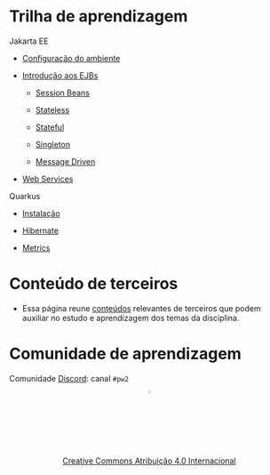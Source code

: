 # Trilha de aprendizagem

Jakarta EE

  * [Configuração do ambiente](topicos/ambiente/ambiente.md)

  * [Introdução aos EJBs](topicos/introducaoEJB/introducao.md)

    * [Session Beans](topicos/sessionbeans/sessionbeans.md)

    * [Stateless](topicos/stateless/stateless.md)

    * [Stateful](topicos/stateful/stateful.md)

    * [Singleton](topicos/singleton/singleton.md)

    * [Message Driven](topicos/mdb/mdb.md)

* [Web Services](topicos/webservices/webservices.md)

Quarkus

* [Instalação](topicos/quarkus-install/install.md)

* [Hibernate](topicos/jpa/hibernate.md)

* [Metrics](topicos/metrics/metrics.md)

# Conteúdo de terceiros

* Essa página reune [conteúdos](topicos/terceiros/terceiros.md) relevantes de terceiros que podem auxiliar no estudo e aprendizagem dos temas da disciplina.

# Comunidade de aprendizagem

Comunidade [Discord](https://discord.com/invite/C29cqvm): canal `#pw2`

<center>
<a href="https://rpmhub.dev" target="blanck"><img src="imgs/logo.png" alt="Rodrigo Prestes Machado" width="3%" height="3%" border=0 style="border:0; text-decoration:none; outline:none"></a><br/>
<a rel="license" href="http://creativecommons.org/licenses/by/4.0/">Creative Commons Atribuição 4.0 Internacional</a>
</center>